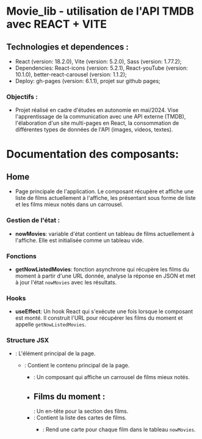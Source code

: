 # Movie_lib - utilisation de l'API TMDB avec REACT + VITE

## Technologies et dependences :
- React (version: 18.2.0), Vite (version: 5.2.0), Sass (version: 1.77.2);
- Dependencies: React-icons (version: 5.2.1), React-youTube (version: 10.1.0), better-react-carousel (version: 1.1.2);
- Deploy: gh-pages (version: 6.1.1), projet sur github pages;

### Objectifs :
- Projet réalisé en cadre d'études en autonomie en mai/2024. Vise l'apprentissage de la communication avec une API externe (TMDB), l'élaboration d'un site multi-pages en React, la consommation de différentes types de données de l'API (images, videos, textes).

# Documentation des composants:

## Home
- Page principale de l'application. Le composant récupère et affiche une liste de films actuellement à l'affiche, les présentant sous forme de liste et les films mieux notés dans un carrousel.

### Gestion de l'état :

- **nowMovies**: variable d'état contient un tableau de films actuellement à l'affiche. Elle est initialisée comme un tableau vide.

### Fonctions

- **getNowListedMovies**: fonction asynchrone qui récupère les films du moment à partir d'une URL donnée, analyse la réponse en JSON et met à jour l'état `nowMovies` avec les résultats.

### Hooks

- **useEffect**: Un hook React qui s'exécute une fois lorsque le composant est monté. Il construit l'URL pour récupérer les films du moment et appelle `getNowListedMovies`.

### Structure JSX

- **<main>**: L'élément principal de la page.
  - **<div className='container'>**: Contient le contenu principal de la page.
    - **<CarouselMovie />**: Un composant qui affiche un carrousel de films mieux notés.
    - **<h2 className="title">Films du moment :</h2>**: Un en-tête pour la section des films.
    - **<div className="movies-container">**: Contient la liste des cartes de films.
      - **<MovieCard key={movie.id} movie={movie} />**: Rend une carte pour chaque film dans le tableau `nowMovies`.